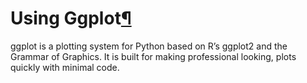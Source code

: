 Using Ggplot[¶](#using-ggplot "Permalink to this heading")
==========================================================


ggplot is a plotting system for Python based on R’s ggplot2 and the Grammar of Graphics. It is built for making professional looking, plots quickly with minimal code.